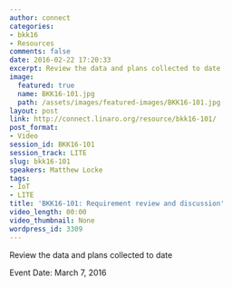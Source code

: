 ```yaml
---
author: connect
categories:
- bkk16
- Resources
comments: false
date: 2016-02-22 17:20:33
excerpt: Review the data and plans collected to date
image:
  featured: true
  name: BKK16-101.jpg
  path: /assets/images/featured-images/BKK16-101.jpg
layout: post
link: http://connect.linaro.org/resource/bkk16-101/
post_format:
- Video
session_id: BKK16-101
session_track: LITE
slug: bkk16-101
speakers: Matthew Locke
tags:
- IoT
- LITE
title: 'BKK16-101: Requirement review and discussion'
video_length: 00:00
video_thumbnail: None
wordpress_id: 3309
---
```


Review the data and plans collected to date

Event Date: March 7, 2016